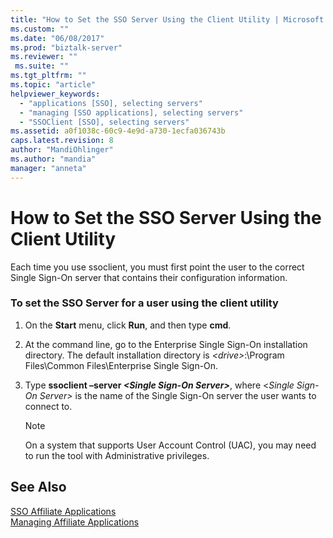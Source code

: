 ```yaml
---
title: "How to Set the SSO Server Using the Client Utility | Microsoft Docs"
ms.custom: ""
ms.date: "06/08/2017"
ms.prod: "biztalk-server"
ms.reviewer: ""
 ms.suite: ""
ms.tgt_pltfrm: ""
ms.topic: "article"
helpviewer_keywords: 
  - "applications [SSO], selecting servers"
  - "managing [SSO applications], selecting servers"
  - "SSOClient [SSO], selecting servers"
ms.assetid: a0f1038c-60c9-4e9d-a730-1ecfa036743b
caps.latest.revision: 8
author: "MandiOhlinger"
ms.author: "mandia"
manager: "anneta"
---
```

# How to Set the SSO Server Using the Client Utility
Each time you use ssoclient, you must first point the user to the correct Single Sign-On server that contains their configuration information.  
  
### To set the SSO Server for a user using the client utility  
  
1.  On the **Start** menu, click **Run**, and then type **cmd**.  
  
2.  At the command line, go to the Enterprise Single Sign-On installation directory. The default installation directory is *\<drive>*:\Program Files\Common Files\Enterprise Single Sign-On.  
  
3.  Type **ssoclient –server *\<Single Sign-On Server>***, where \<*Single Sign-On Server>* is the name of the Single Sign-On server the user wants to connect to.  
  
    > [!NOTE]
    >  On a system that supports User Account Control (UAC), you may need to run the tool with Administrative privileges.  
  
## See Also  
 [SSO Affiliate Applications](../core/sso-affiliate-applications.md)   
 [Managing Affiliate Applications](../core/managing-affiliate-applications.md)
